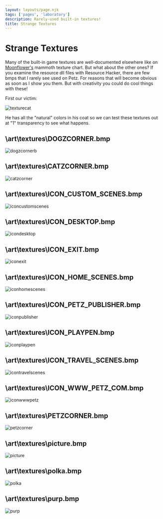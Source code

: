 ```yaml
---
layout: layouts/page.njk
tags: ['pages', 'laboratory']
description: Rarely-used built-in textures!
title: Strange Textures
---
```

# Strange Textures

Many of the built-in game textures are well-documented elsewhere like on [Moonflower's](https://moonflowerpetz.neocities.org/moonflower.html) mammoth texture chart. But what about the other ones? If you examine the resource dll files with Resource Hacker, there are few bmps that I rarely see used on Petz. For reasons that will become obvious as soon as I show you them. But with creativity you could do cool things with these!

First our victim: 

![texturecat](https://user-images.githubusercontent.com/1251094/130305451-5ff0361e-c4d7-420d-ad3e-bc82ab09ee05.png)

He has all the "natural" colors in his coat so we can test these textures out at "1" transparency to see what happens.

## \art\textures\DOGZCORNER.bmp 

![dogzcornerb](https://user-images.githubusercontent.com/1251094/130305474-fa5efaf1-fc33-489c-809a-2b1a58a38ac0.png)

## \art\textures\CATZCORNER.bmp 

![catzcorner](https://user-images.githubusercontent.com/1251094/130305600-33d6571b-191d-4f94-9cd7-8595db9157d2.png)

## \art\textures\ICON_CUSTOM_SCENES.bmp 

![iconcustomscenes](https://user-images.githubusercontent.com/1251094/130305489-3e92ea10-9e21-4b1b-baf2-bf72f8cae574.png)

## \art\textures\ICON_DESKTOP.bmp 

![icondesktop](https://user-images.githubusercontent.com/1251094/130305510-7acf1f4b-76a0-4c1f-b476-ef131b9b108d.png)

## \art\textures\ICON_EXIT.bmp 

![iconexit](https://user-images.githubusercontent.com/1251094/130305517-268e0847-c970-4efd-8ce9-ad5815406d7c.png)

## \art\textures\ICON_HOME_SCENES.bmp 

![iconhomescenes](https://user-images.githubusercontent.com/1251094/130305525-ff31cd8d-5979-4b4b-9066-351fd5e4be10.png)

## \art\textures\ICON_PETZ_PUBLISHER.bmp 

![iconpublisher](https://user-images.githubusercontent.com/1251094/130305532-3f9c2bf5-cb23-41a5-a2de-fd7340445e77.png)

## \art\textures\ICON_PLAYPEN.bmp 

![iconplaypen](https://user-images.githubusercontent.com/1251094/130305538-5e11c628-e439-4025-9d85-8a906fdf1931.png)

## \art\textures\ICON_TRAVEL_SCENES.bmp 

![icontravelscenes](https://user-images.githubusercontent.com/1251094/130305546-0bd245fe-810a-4b7f-94a9-8366cdffe46d.png)

## \art\textures\ICON_WWW_PETZ_COM.bmp 

![iconwwwpetz](https://user-images.githubusercontent.com/1251094/130305552-98576fbe-fa6f-4fcf-bc5c-0aa6f46f6918.png)

## \art\textures\PETZCORNER.bmp 

![petzcorner](https://user-images.githubusercontent.com/1251094/130305555-6ebfa884-c309-488f-bedc-bf89133e20bf.png)

## \art\textures\picture.bmp 

![picture](https://user-images.githubusercontent.com/1251094/130305565-0d67d23d-1a8d-4c6e-ad4c-2d07f7c2abec.png)

## \art\textures\polka.bmp 

![polka](https://user-images.githubusercontent.com/1251094/130305580-7e718ef0-fcb2-47aa-b5fe-6ac24a1bbe35.png)

## \art\textures\purp.bmp 

![purp](https://user-images.githubusercontent.com/1251094/130305589-f727aad8-ecb9-4fb0-9ee0-6205af65676c.png)

